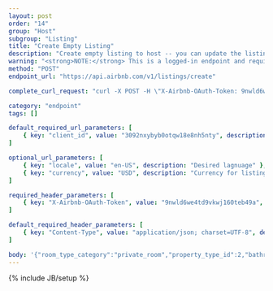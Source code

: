 ```yaml
---
layout: post
order: "14"
group: "Host"
subgroup: "Listing"
title: "Create Empty Listing"
description: "Create empty listing to host -- you can update the listing with information in other requests."
warning: "<strong>NOTE:</strong> This is a logged-in endpoint and requires an <strong>access_token</strong>. See <a href=\"#login-by-email\">Login Endpoints.</a>"
method: "POST"
endpoint_url: "https://api.airbnb.com/v1/listings/create"

complete_curl_request: "curl -X POST -H \"X-Airbnb-OAuth-Token: 9nwld6we4td9vkwj160teb49a\" -H \"Content-Type: application/json; charset=UTF-8\" --data '{\"room_type_category\":\"private_room\",\"property_type_id\":2,\"bathrooms\":1,\"person_capacity\":1,\"beds\":1,\"bedrooms\":1,\"city\":\"Sunnyvale, California, US\"}' --compressed https://api.airbnb.com/v1/listings/create?client_id=3092nxybyb0otqw18e8nh5nty&locale=en-US&currency=USD"

category: "endpoint"
tags: []

default_required_url_parameters: [
	{ key: "client_id", value: "3092nxybyb0otqw18e8nh5nty", description: "API Key" }
]

optional_url_parameters: [
	{ key: "locale", value: "en-US", description: "Desired lagnuage" },
	{ key: "currency", value: "USD", description: "Currency for listings" }
]

required_header_parameters: [
	{ key: "X-Airbnb-OAuth-Token", value: "9nwld6we4td9vkwj160teb49a", description: "Airbnb auth token (from auth-ing with login endpoints)" }
]

default_required_header_parameters: [
	{ key: "Content-Type", value: "application/json; charset=UTF-8", description: "Content type" }
]

body: '{"room_type_category":"private_room","property_type_id":2,"bathrooms":1,"person_capacity":1,"beds":1,"bedrooms":1,"city":"Sunnyvale, California, US"}'
---
```

{% include JB/setup %}
